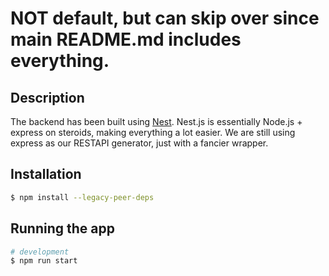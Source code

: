 # NOT default, but can skip over since main README.md includes everything.

## Description

The backend has been built using [Nest](https://github.com/nestjs/nest).
Nest.js is essentially Node.js + express on steroids, making everything a lot easier.
We are still using express as our RESTAPI generator, just with a fancier wrapper.

## Installation

```bash
$ npm install --legacy-peer-deps
```

## Running the app

```bash
# development 
$ npm run start
